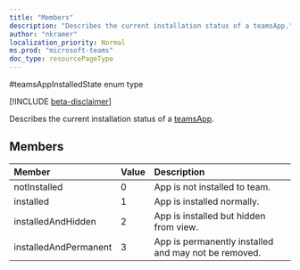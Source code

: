 ```yaml
---
title: "Members"
description: "Describes the current installation status of a teamsApp."
author: "nkramer"
localization_priority: Normal
ms.prod: "microsoft-teams"
doc_type: resourcePageType
---
```


#teamsAppInstalledState enum type

[!INCLUDE [beta-disclaimer](../../includes/beta-disclaimer.md)]

Describes the current installation status of a [teamsApp](teamsapp.md).

## Members

| Member | Value| Description |
|:---------------|:--------|:----------|
|notInstalled|0|App is not installed to team.|
|installed|1|App is installed normally.|
|installedAndHidden|2|App is installed but hidden from view.|
|installedAndPermanent|3|App is permanently installed and may not be removed.|
